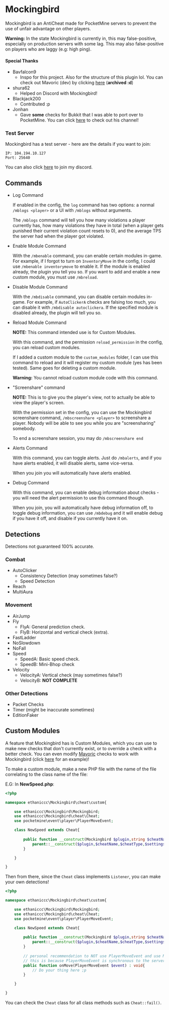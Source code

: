 # Mockingbird
Mockingbird is an AntiCheat made for PocketMine servers to prevent the use of unfair
advantage on other players.

**Warning:** In the state Mockingbird is currently in, this may false-positive, especially on production servers with some lag.
This may also false-positive on players who are laggy (e.g: high ping).

#### Special Thanks
* Bavfalcon9
    - Inspo for this project. Also for the structure of this plugin lol. You can check out
    Mavoric (dev) by clicking [here](https://github.com/Bavfalcon9/Mavoric/tree/v2.0.0/) (**archived :d**)
* shura62
    - Helped on Discord with Mockingbird!
* Blackjack200
    - Contributed :p
* Jonhan
    - Gave **some** checks for Bukkit that I was able to port over to PocketMine.
    You can click [here](https://www.youtube.com/channel/UCZ_Pg7e-1JMlHtqnWw6KIcw) to check out his channel!

### Test Server
Mockingbird has a test server - here are the details if you want to join:
```
IP: 104.194.10.127
Port: 25640
```
You can also click [here](https://discord.gg/v77FESn) to join my discord.
## Commands
* Log Command
    
    If enabled in the config, the `log` command has two options: a normal
    `/mblogs <player>` or a UI with `/mblogs` without arguments.
    
    The `/mblogs` command will tell you how many violations a player currently has, 
    how many violations they have in total (when a player gets punished their current violation count resets to 0),
    and the average TPS the server had when the player got violated.
    
* Enable Module Command
    
    With the `/mbenable` command, you can enable certain modules in-game. For example,
    if I forgot to turn on `InventoryMove` in the config, I could use `/mbenable inventorymove` to 
    enable it. If the module is enabled already, the plugin you tell you so. If you want to add and enable
    a new custom module, you must use `/mbreload`.
    
* Disable Module Command

    With the `/mbdisable` command, you can disable certain modules in-game. For example, if
    `AutoClickerA` checks are falsing too much, you can disable it with `/mbdisable autoclickera`. If the specified
    module is disabled already, the plugin will tell you so. 
    
* Reload Module Command

    **NOTE:** This command intended use is for Custom Modules.
    
    With this command, and the permission `reload_permission` in the config, you can reload custom modules.
    
    If I added a custom module to the `custom_modules` folder, I can use this command to reload and it will register my custom module (yes has been tested).
    Same goes for deleting a custom module.
    
    **Warning:** You cannot reload custom module code with this command.
* "Screenshare" command

    **NOTE:** This is to give you the player's view, not to actually be able
    to view the player's screen.
    
    With the permission set in the config, you can use the Mockingbird screenshare
    command, `/mbscreenshare <player>` to screenshare a player. Nobody will be able to 
    see you while you are "screensharing" somebody.
    
    To end a screenshare session, you may do `/mbscreenshare end`
* Alerts Command

    With this command, you can toggle alerts. Just do `/mbalerts`, and if you have alerts enabled, it will disable alerts, same vice-versa.

    When you join you will automatically have alerts enabled.
* Debug Command

    With this command, you can enable debug information about checks - you will need the alert permission to use this command though.

    When you join, you will automatically have debug information off, to toggle debug information, you can use `/mbdebug` and it will enable debug
    if you have it off, and disable if you currently have it on.
## Detections
Detections not guaranteed 100% accurate.
### Combat
* AutoClicker
    * Consistency Detection (may sometimes false?)
    * Speed Detection
* Reach
* MultiAura
### Movement
* AirJump
* Fly
    * FlyA: General prediction check.
    * FlyB: Horizontal and vertical check (extra).
* FastLadder
* NoSlowdown
* NoFall
* Speed
    * SpeedA: Basic speed check.
    * SpeedB: Mini-Bhop check
* Velocity
    * VelocityA: Vertical check (may sometimes false?)
    * VelocityB: **NOT COMPLETE**
### Other Detections
* Packet Checks
* Timer (might be inaccurate sometimes)
* EditionFaker
## Custom Modules
A feature that Mockingbird has is Custom Modules, which you can use to
make new checks that don't currently exist, or to override a check with a 
better check. You can even modify [Mavoric](https://github.com/Bavfalcon9/Mavoric/tree/v2.0.0) checks
to work with Mockingbird (click [here](https://github.com/ethaniccc/Mockingbird/blob/master/resources/custom_modules/MavoricSpeedA.php) for an example)!

To make a custom module, make a new PHP file with the name of the file correlating
to the class name of the file:

E.G: In **NewSpeed.php**:
```php
<?php

namespace ethaniccc\Mockingbird\cheat\custom{

    use ethaniccc\Mockingbird\Mockingbird;
    use ethaniccc\Mockingbird\cheat\Cheat;
    use pocketmine\event\player\PlayerMoveEvent;

    class NewSpeed extends Cheat{
    
        public function __construct(Mockingbird $plugin,string $cheatName,string $cheatType, ?array $settings){
            parent::__construct($plugin,$cheatName,$cheatType,$settings);
        }

    }

}
```

Then from there, since the `Cheat` class implements `Listener`, you can make your own detections!
```php
<?php

namespace ethaniccc\Mockingbird\cheat\custom{

    use ethaniccc\Mockingbird\Mockingbird;
    use ethaniccc\Mockingbird\cheat\Cheat;
    use pocketmine\event\player\PlayerMoveEvent;

    class NewSpeed extends Cheat{
    
        public function __construct(Mockingbird $plugin,string $cheatName,string $cheatType, ?array $settings){
            parent::__construct($plugin,$cheatName,$cheatType,$settings);
        }
        
        // personal recommendation to NOT use PlayerMoveEvent and use Mockingbird's custom MoveEvent instead
        // this is because PlayerMoveEvent is synchronous to the server ticks
        public function onMove(PlayerMoveEvent $event) : void{
            // Do your thing here ;p
        }

    }

}
```
You can check the `Cheat` class for all class methods such as `Cheat::fail()`.